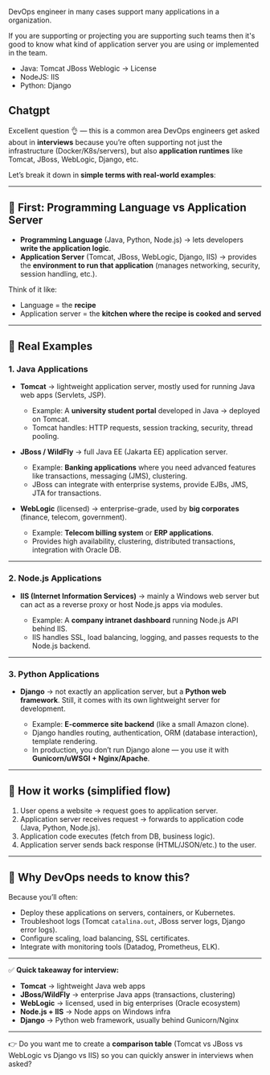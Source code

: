 DevOps engineer in many cases support many applications in a organization. 

If you are supporting or projecting you are supporting such teams then it's good to know what kind of application server you are using or implemented in the team. 
- Java: Tomcat JBoss Weblogic → License 
- NodeJS: IIS
- Python: Django

## Chatgpt

Excellent question 👌 — this is a common area DevOps engineers get asked about in **interviews** because you’re often supporting not just the infrastructure (Docker/K8s/servers), but also **application runtimes** like Tomcat, JBoss, WebLogic, Django, etc.

Let’s break it down in **simple terms with real-world examples**:

---

## 🔹 First: Programming Language vs Application Server

* **Programming Language** (Java, Python, Node.js) → lets developers **write the application logic**.
* **Application Server** (Tomcat, JBoss, WebLogic, Django, IIS) → provides the **environment to run that application** (manages networking, security, session handling, etc.).

Think of it like:

* Language = the **recipe**
* Application server = the **kitchen where the recipe is cooked and served**

---

## 🔹 Real Examples

### **1. Java Applications**

* **Tomcat** → lightweight application server, mostly used for running Java web apps (Servlets, JSP).

  * Example: A **university student portal** developed in Java → deployed on Tomcat.
  * Tomcat handles: HTTP requests, session tracking, security, thread pooling.

* **JBoss / WildFly** → full Java EE (Jakarta EE) application server.

  * Example: **Banking applications** where you need advanced features like transactions, messaging (JMS), clustering.
  * JBoss can integrate with enterprise systems, provide EJBs, JMS, JTA for transactions.

* **WebLogic** (licensed) → enterprise-grade, used by **big corporates** (finance, telecom, government).

  * Example: **Telecom billing system** or **ERP applications**.
  * Provides high availability, clustering, distributed transactions, integration with Oracle DB.

---

### **2. Node.js Applications**

* **IIS (Internet Information Services)** → mainly a Windows web server but can act as a reverse proxy or host Node.js apps via modules.

  * Example: A **company intranet dashboard** running Node.js API behind IIS.
  * IIS handles SSL, load balancing, logging, and passes requests to the Node.js backend.

---

### **3. Python Applications**

* **Django** → not exactly an application server, but a **Python web framework**. Still, it comes with its own lightweight server for development.

  * Example: **E-commerce site backend** (like a small Amazon clone).
  * Django handles routing, authentication, ORM (database interaction), template rendering.
  * In production, you don’t run Django alone — you use it with **Gunicorn/uWSGI + Nginx/Apache**.

---

## 🔹 How it works (simplified flow)

1. User opens a website → request goes to application server.
2. Application server receives request → forwards to application code (Java, Python, Node.js).
3. Application code executes (fetch from DB, business logic).
4. Application server sends back response (HTML/JSON/etc.) to the user.

---

## 🔹 Why DevOps needs to know this?

Because you’ll often:

* Deploy these applications on servers, containers, or Kubernetes.
* Troubleshoot logs (Tomcat `catalina.out`, JBoss server logs, Django error logs).
* Configure scaling, load balancing, SSL certificates.
* Integrate with monitoring tools (Datadog, Prometheus, ELK).

---

✅ **Quick takeaway for interview:**

* **Tomcat** → lightweight Java web apps
* **JBoss/WildFly** → enterprise Java apps (transactions, clustering)
* **WebLogic** → licensed, used in big enterprises (Oracle ecosystem)
* **Node.js + IIS** → Node apps on Windows infra
* **Django** → Python web framework, usually behind Gunicorn/Nginx

---

👉 Do you want me to create a **comparison table** (Tomcat vs JBoss vs WebLogic vs Django vs IIS) so you can quickly answer in interviews when asked?
